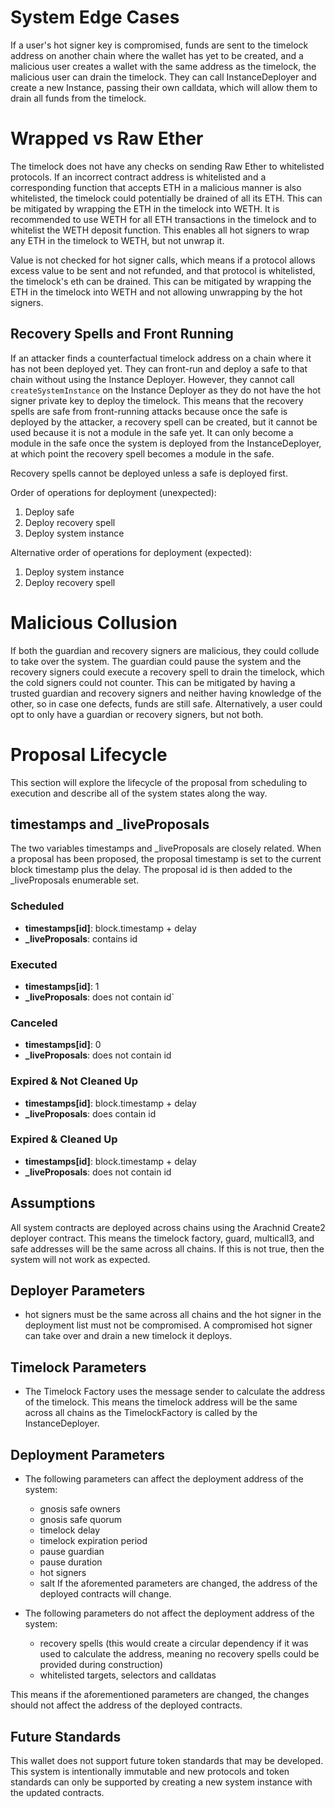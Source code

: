 # System Edge Cases

If a user's hot signer key is compromised, funds are sent to the timelock address on another chain where the wallet has yet to be created, and a malicious user creates a wallet with the same address as the timelock, the malicious user can drain the timelock. They can call InstanceDeployer and create a new Instance, passing their own calldata, which will allow them to drain all funds from the timelock.

# Wrapped vs Raw Ether

The timelock does not have any checks on sending Raw Ether to whitelisted protocols. If an incorrect contract address is whitelisted and a corresponding function that accepts ETH in a malicious manner is also whitelisted, the timelock could potentially be drained of all its ETH. This can be mitigated by wrapping the ETH in the timelock into WETH. It is recommended to use WETH for all ETH transactions in the timelock and to whitelist the WETH deposit function. This enables all hot signers to wrap any ETH in the timelock to WETH, but not unwrap it.

Value is not checked for hot signer calls, which means if a protocol allows excess value to be sent and not refunded, and that protocol is whitelisted, the timelock's eth can be drained. This can be mitigated by wrapping the ETH in the timelock into WETH and not allowing unwrapping by the hot signers.

## Recovery Spells and Front Running

If an attacker finds a counterfactual timelock address on a chain where it has not been deployed yet. They can front-run and deploy a safe to that chain without using the Instance Deployer. However, they cannot call `createSystemInstance` on the Instance Deployer as they do not have the hot signer private key to deploy the timelock. This means that the recovery spells are safe from front-running attacks because once the safe is deployed by the attacker, a recovery spell can be created, but it cannot be used because it is not a module in the safe yet. It can only become a module in the safe once the system is deployed from the InstanceDeployer, at which point the recovery spell becomes a module in the safe.

Recovery spells cannot be deployed unless a safe is deployed first.

Order of operations for deployment (unexpected):

1. Deploy safe
2. Deploy recovery spell
3. Deploy system instance

Alternative order of operations for deployment (expected):

1. Deploy system instance
2. Deploy recovery spell

# Malicious Collusion

If both the guardian and recovery signers are malicious, they could collude to take over the system. The guardian could pause the system and the recovery signers could execute a recovery spell to drain the timelock, which the cold signers could not counter. This can be mitigated by having a trusted guardian and recovery signers and neither having knowledge of the other, so in case one defects, funds are still safe. Alternatively, a user could opt to only have a guardian or recovery signers, but not both.

# Proposal Lifecycle

This section will explore the lifecycle of the proposal from scheduling to execution and describe all of the system states along the way.

## timestamps and _liveProposals

The two variables timestamps and _liveProposals are closely related. When a proposal has been proposed, the proposal timestamp is set to the current block timestamp plus the delay. The proposal id is then added to the _liveProposals enumerable set.

### Scheduled
- **timestamps[id]**: block.timestamp + delay
- **_liveProposals**: contains id

### Executed
- **timestamps[id]**: 1
- **_liveProposals**: does not contain id`

### Canceled
- **timestamps[id]**: 0
- **_liveProposals**: does not contain id

### Expired & Not Cleaned Up
- **timestamps[id]**: block.timestamp + delay
- **_liveProposals**: does contain id

### Expired & Cleaned Up
- **timestamps[id]**: block.timestamp + delay
- **_liveProposals**: does not contain id

## Assumptions

All system contracts are deployed across chains using the Arachnid Create2 deployer contract. This means the timelock factory, guard, multicall3, and safe addresses will be the same across all chains. If this is not true, then the system will not work as expected.


## Deployer Parameters
- hot signers must be the same across all chains and the hot signer in the deployment list must not be compromised. A compromised hot signer can take over and drain a new timelock it deploys.

## Timelock Parameters
- The Timelock Factory uses the message sender to calculate the address of the timelock. This means the timelock address will be the same across all chains as the TimelockFactory is called by the InstanceDeployer.

## Deployment Parameters
- The following parameters can affect the deployment address of the system:
  - gnosis safe owners
  - gnosis safe quorum
  - timelock delay
  - timelock expiration period
  - pause guardian
  - pause duration
  - hot signers
  - salt
If the aforemented parameters are changed, the address of the deployed contracts will change.

- The following parameters do not affect the deployment address of the system:
  - recovery spells (this would create a circular dependency if it was used to calculate the address, meaning no recovery spells could be provided during construction)
  - whitelisted targets, selectors and calldatas

This means if the aforementioned parameters are changed, the changes should not affect the address of the deployed contracts.

## Future Standards

This wallet does not support future token standards that may be developed. This system is intentionally immutable and new protocols and token standards can only be supported by creating a new system instance with the updated contracts.
